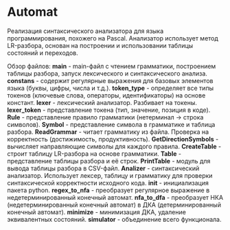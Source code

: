 # Automat

Реализация синтаксического анализатора для языка программирования, похожего на Pascal. Анализатор использует метод LR-разбора, основан на построении и использовании таблицы состояний и переходов. 

Обзор файлов:
**main** - main-файл с чтением грамматики, построением таблицы разбора, запуск лексического и синтаксического анализа.
**constans** - содержит регулярные выражения для базовых элементов языка (буквы, цифры, числа и т.д.).
**token_type** - определяет все типы токенов (ключевые слова, операторы, идентификаторы) на основе констант.
**lexer** - лексический анализатор. Разбивает на токены.
**lexer_token** - представление токена (тип, значение, позиция в коде).
**Rule** - представление правило грамматики (нетерминал -> строка символов).
**Symbol** - представление символа в грамматике и таблица разбора.
**ReadGrammar** - читает грамматику из файла. Проверка на корректность (достижимость, продуктивность).
**GetDirectionSymbols** - вычисляет направляющие символы для каждого правила.
**CreateTable** - строит таблицу LR-разбора на основе грамматики.
**Table** - представление таблицы разбора и её строк.
**PrintTable** - модуль для вывода таблицы разбора в CSV-файл.
**Analizer** - синтаксический анализатор. Использует лексер, таблицу и грамматику для проверки синтаксической корректности исходного кода.
**__init__** - инициализация пакета python.
**regex_to_nfa** - преобразует регулярное выражение в недетерминированный конечный автомат.
**nfa_to_dfa** - преобразует НКА (недетерминированный конечный автомат) в ДКА (детерминированный конечный автомат).
**minimize** - минимизация ДКА, удаление эквивалентных состояний.
**simulator** - объединение всего функционала. 
